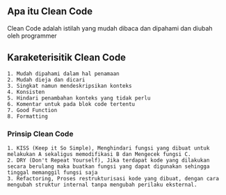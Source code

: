 ## Apa itu Clean Code

Clean Code adalah istilah yang mudah dibaca dan dipahami dan diubah oleh programmer

## Karaketerisitik Clean Code

    1. Mudah dipahami dalam hal penamaan 
    2. Mudah dieja dan dicari
    3. Singkat namun mendeskripsikan konteks
    4. Konsisten
    5. Hindari penambahan konteks yang tidak perlu
    6. Komentar untuk pada blok code tertentu
    7. Good Function
    8. Formatting 

### Prinsip Clean Code

    1. KISS (Keep it So Simple), Menghindari fungsi yang dibuat untuk melakukan A sekaligus memodifikasi B dan Mengecek fungsi C.
    2. DRY (Don't Repeat Yourself), Jika terdapat kode yang dilakukan secara berulang maka buatkan fungsi yang dapat digunakan sehingga tinggal memanggil fungsi saja
    3. Refactoring, Proses restrukturisasi kode yang dibuat, dengan cara mengubah struktur internal tanpa mengubah perilaku eksternal.
    